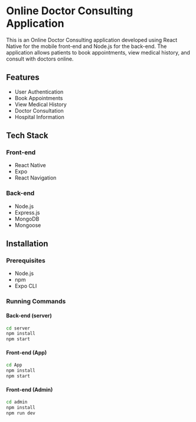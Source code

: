 # Online Doctor Consulting Application

This is an Online Doctor Consulting application developed using React Native for the mobile front-end and Node.js for the back-end. The application allows patients to book appointments, view medical history, and consult with doctors online.


## Features

- User Authentication
- Book Appointments
- View Medical History
- Doctor Consultation
- Hospital Information

## Tech Stack

### Front-end

- React Native
- Expo
- React Navigation

### Back-end

- Node.js
- Express.js
- MongoDB
- Mongoose

## Installation

### Prerequisites

- Node.js
- npm
- Expo CLI

### Running Commands


#### Back-end (server)
```sh
cd server
npm install
npm start
```

#### Front-end (App)
```sh
cd App
npm install
npm start
```

#### Front-end (Admin)
```sh
cd admin
npm install
npm run dev
```

